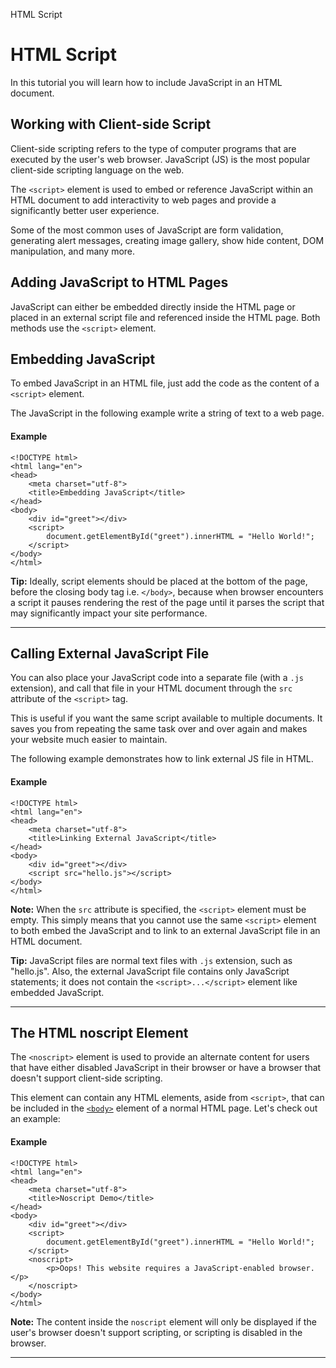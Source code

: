  HTML Script

# HTML Script

In this tutorial you will learn how to include JavaScript in an HTML document.

## Working with Client-side Script

Client-side scripting refers to the type of computer programs that are executed by the user's web browser. JavaScript (JS) is the most popular client-side scripting language on the web.

The `<script>` element is used to embed or reference JavaScript within an HTML document to add interactivity to web pages and provide a significantly better user experience.

Some of the most common uses of JavaScript are form validation, generating alert messages, creating image gallery, show hide content, DOM manipulation, and many more.

## Adding JavaScript to HTML Pages

JavaScript can either be embedded directly inside the HTML page or placed in an external script file and referenced inside the HTML page. Both methods use the `<script>` element.

## Embedding JavaScript

To embed JavaScript in an HTML file, just add the code as the content of a `<script>` element.

The JavaScript in the following example write a string of text to a web page.

#### Example

```markup
<!DOCTYPE html>
<html lang="en">
<head>
    <meta charset="utf-8">
    <title>Embedding JavaScript</title>
</head>
<body>
    <div id="greet"></div>
    <script>
        document.getElementById("greet").innerHTML = "Hello World!";
    </script>
</body>
</html>
```

**Tip:** Ideally, script elements should be placed at the bottom of the page, before the closing body tag i.e. `</body>`, because when browser encounters a script it pauses rendering the rest of the page until it parses the script that may significantly impact your site performance.

* * *

## Calling External JavaScript File

You can also place your JavaScript code into a separate file (with a `.js` extension), and call that file in your HTML document through the `src` attribute of the `<script>` tag.

This is useful if you want the same script available to multiple documents. It saves you from repeating the same task over and over again and makes your website much easier to maintain.

The following example demonstrates how to link external JS file in HTML.

#### Example

```markup
<!DOCTYPE html>
<html lang="en">
<head>
    <meta charset="utf-8">
    <title>Linking External JavaScript</title>
</head>
<body>
    <div id="greet"></div>
    <script src="hello.js"></script>
</body>
</html>
```

**Note:** When the `src` attribute is specified, the `<script>` element must be empty. This simply means that you cannot use the same `<script>` element to both embed the JavaScript and to link to an external JavaScript file in an HTML document.

**Tip:** JavaScript files are normal text files with `.js` extension, such as "hello.js". Also, the external JavaScript file contains only JavaScript statements; it does not contain the `<script>...</script>` element like embedded JavaScript.

* * *

## The HTML noscript Element

The `<noscript>` element is used to provide an alternate content for users that have either disabled JavaScript in their browser or have a browser that doesn't support client-side scripting.

This element can contain any HTML elements, aside from `<script>`, that can be included in the [`<body>`](https://www.tutorialrepublic.com/html-tutorial/../html-reference/html-body-tag.php) element of a normal HTML page. Let's check out an example:

#### Example

```markup
<!DOCTYPE html>
<html lang="en">
<head>
    <meta charset="utf-8">
    <title>Noscript Demo</title>        
</head>
<body>
    <div id="greet"></div>
    <script>
        document.getElementById("greet").innerHTML = "Hello World!";
    </script>
    <noscript>
        <p>Oops! This website requires a JavaScript-enabled browser.</p>
    </noscript>
</body>
</html>
```

**Note:** The content inside the `noscript` element will only be displayed if the user's browser doesn't support scripting, or scripting is disabled in the browser.
* * *